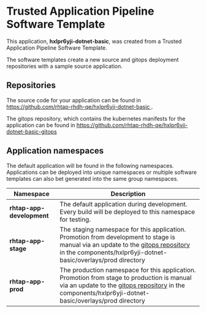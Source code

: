 # Trusted Application Pipeline Software Template

This application, **hxlpr6yji-dotnet-basic**, was created from a Trusted Application Pipeline Software Template.

The software templates create a new source and gitops deployment repositories with a sample source application. 

## Repositories

The source code for your application can be found in [https://github.com/rhtap-rhdh-qe/hxlpr6yji-dotnet-basic ](https://github.com/rhtap-rhdh-qe/hxlpr6yji-dotnet-basic ).
 
The gitops repository, which contains the kubernetes manifests for the application can be found in 
[https://github.com/rhtap-rhdh-qe/hxlpr6yji-dotnet-basic-gitops ](https://github.com/rhtap-rhdh-qe/hxlpr6yji-dotnet-basic-gitops ) 

## Application namespaces 

The default application will be found in the following namespaces. Applications can be deployed into unique namespaces or multiple software templates can also bet generated into the same group namespaces.  

|  Namespace   |  Description   |  
| -------- | -------- |   
| **rhtap-app-development** | The default application during development. Every build will be deployed to this namespace for testing. | 
| **rhtap-app-stage** | The staging namespace for this application. Promotion from development to stage is manual via an update to the [gitops repository](https://github.com/rhtap-rhdh-qe/hxlpr6yji-dotnet-basic-gitops ) in the components/hxlpr6yji-dotnet-basic/overlays/prod directory |  
| **rhtap-app-prod** | The production namespace for this application. Promotion from stage to production is manual via an update to the [gitops repository](https://github.com/rhtap-rhdh-qe/hxlpr6yji-dotnet-basic-gitops ) in the components/hxlpr6yji-dotnet-basic/overlays/prod directory | 